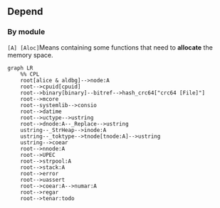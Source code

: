 ## Depend

### By module 



`[A] [Aloc]`Means containing some functions that need to **allocate** the memory space. 



```mermaid
graph LR
	%% CPL
	root[alice & aldbg]-->node:A
	root-->cpuid[cpuid]
	root-->binary[binary]--bitref-->hash_crc64["crc64 [File]"]
	root-->mcore
	root--systemlib-->consio
	root-->datime
	root-->uctype-->ustring
	root-->dnode:A--_Replace-->ustring
	ustring--_StrHeap-->inode:A
	ustring--_toktype-->tnode[tnode:A]-->ustring
	ustring-->coear
	root-->nnode:A
	root-->UPEC
	root-->strpool:A
	root-->stack:A
	root-->error
	root-->uassert
	root-->coear:A-->numar:A
	root-->regar
	root-->tenar:todo
```

